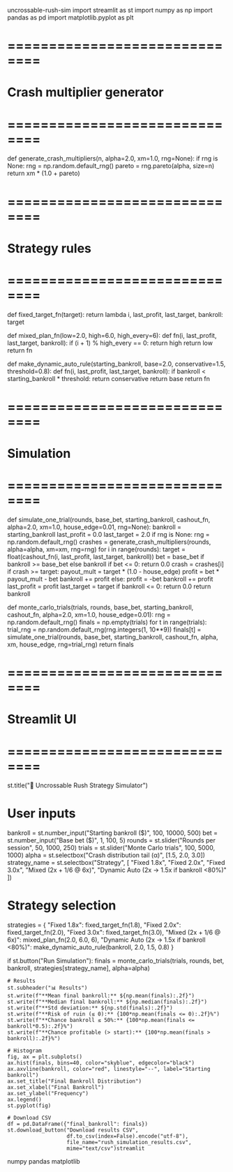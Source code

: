 uncrossable-rush-sim
import streamlit as st
import numpy as np
import pandas as pd
import matplotlib.pyplot as plt

# ==============================
# Crash multiplier generator
# ==============================
def generate_crash_multipliers(n, alpha=2.0, xm=1.0, rng=None):
    if rng is None:
        rng = np.random.default_rng()
    pareto = rng.pareto(alpha, size=n)
    return xm * (1.0 + pareto)

# ==============================
# Strategy rules
# ==============================
def fixed_target_fn(target):
    return lambda i, last_profit, last_target, bankroll: target

def mixed_plan_fn(low=2.0, high=6.0, high_every=6):
    def fn(i, last_profit, last_target, bankroll):
        if (i + 1) % high_every == 0:
            return high
        return low
    return fn

def make_dynamic_auto_rule(starting_bankroll, base=2.0, conservative=1.5, threshold=0.8):
    def fn(i, last_profit, last_target, bankroll):
        if bankroll < starting_bankroll * threshold:
            return conservative
        return base
    return fn

# ==============================
# Simulation
# ==============================
def simulate_one_trial(rounds, base_bet, starting_bankroll, cashout_fn,
                       alpha=2.0, xm=1.0, house_edge=0.01, rng=None):
    bankroll = starting_bankroll
    last_profit = 0.0
    last_target = 2.0
    if rng is None:
        rng = np.random.default_rng()
    crashes = generate_crash_multipliers(rounds, alpha=alpha, xm=xm, rng=rng)
    for i in range(rounds):
        target = float(cashout_fn(i, last_profit, last_target, bankroll))
        bet = base_bet if bankroll >= base_bet else bankroll
        if bet <= 0:
            return 0.0
        crash = crashes[i]
        if crash >= target:
            payout_mult = target * (1.0 - house_edge)
            profit = bet * payout_mult - bet
            bankroll += profit
        else:
            profit = -bet
            bankroll += profit
        last_profit = profit
        last_target = target
        if bankroll <= 0:
            return 0.0
    return bankroll

def monte_carlo_trials(trials, rounds, base_bet, starting_bankroll, cashout_fn,
                       alpha=2.0, xm=1.0, house_edge=0.01):
    rng = np.random.default_rng()
    finals = np.empty(trials)
    for t in range(trials):
        trial_rng = np.random.default_rng(rng.integers(1, 10**9))
        finals[t] = simulate_one_trial(rounds, base_bet, starting_bankroll,
                                       cashout_fn, alpha, xm, house_edge, rng=trial_rng)
    return finals

# ==============================
# Streamlit UI
# ==============================
st.title("🎲 Uncrossable Rush Strategy Simulator")

# User inputs
bankroll = st.number_input("Starting bankroll ($)", 100, 10000, 500)
bet = st.number_input("Base bet ($)", 1, 100, 5)
rounds = st.slider("Rounds per session", 50, 1000, 250)
trials = st.slider("Monte Carlo trials", 100, 5000, 1000)
alpha = st.selectbox("Crash distribution tail (α)", [1.5, 2.0, 3.0])
strategy_name = st.selectbox("Strategy", [
    "Fixed 1.8x", "Fixed 2.0x", "Fixed 3.0x",
    "Mixed (2x + 1/6 @ 6x)",
    "Dynamic Auto (2x → 1.5x if bankroll <80%)"
])

# Strategy selection
strategies = {
    "Fixed 1.8x": fixed_target_fn(1.8),
    "Fixed 2.0x": fixed_target_fn(2.0),
    "Fixed 3.0x": fixed_target_fn(3.0),
    "Mixed (2x + 1/6 @ 6x)": mixed_plan_fn(2.0, 6.0, 6),
    "Dynamic Auto (2x → 1.5x if bankroll <80%)": make_dynamic_auto_rule(bankroll, 2.0, 1.5, 0.8)
}

if st.button("Run Simulation"):
    finals = monte_carlo_trials(trials, rounds, bet, bankroll,
                                strategies[strategy_name], alpha=alpha)

    # Results
    st.subheader("📊 Results")
    st.write(f"**Mean final bankroll:** ${np.mean(finals):.2f}")
    st.write(f"**Median final bankroll:** ${np.median(finals):.2f}")
    st.write(f"**Std deviation:** ${np.std(finals):.2f}")
    st.write(f"**Risk of ruin (≤ 0):** {100*np.mean(finals <= 0):.2f}%")
    st.write(f"**Chance bankroll ≤ 50%:** {100*np.mean(finals <= bankroll*0.5):.2f}%")
    st.write(f"**Chance profitable (> start):** {100*np.mean(finals > bankroll):.2f}%")

    # Histogram
    fig, ax = plt.subplots()
    ax.hist(finals, bins=40, color="skyblue", edgecolor="black")
    ax.axvline(bankroll, color="red", linestyle="--", label="Starting bankroll")
    ax.set_title("Final Bankroll Distribution")
    ax.set_xlabel("Final Bankroll")
    ax.set_ylabel("Frequency")
    ax.legend()
    st.pyplot(fig)

    # Download CSV
    df = pd.DataFrame({"final_bankroll": finals})
    st.download_button("Download results CSV",
                       df.to_csv(index=False).encode("utf-8"),
                       file_name="rush_simulation_results.csv",
                       mime="text/csv")streamlit
numpy
pandas
matplotlib
